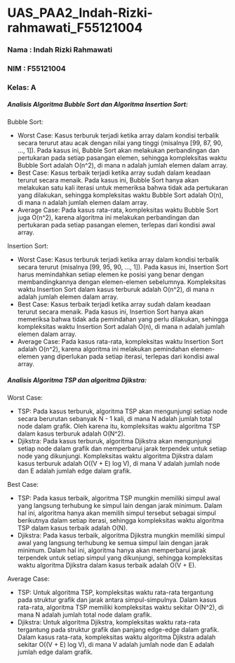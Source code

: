 # UAS_PAA2_Indah-Rizki-rahmawati_F55121004
<h3>Nama : Indah Rizki Rahmawati</h3>
<h3>NIM  : F55121004</h3>
<h3>Kelas: A</h3>

<h5>Analisis Algoritma Bubble Sort dan Algoritma Insertion Sort:</h5>
Bubble Sort:

- Worst Case: Kasus terburuk terjadi ketika array dalam kondisi terbalik secara terurut atau acak dengan nilai yang tinggi (misalnya [99, 87, 90, ..., 1]). Pada kasus ini, Bubble Sort akan melakukan perbandingan dan pertukaran pada setiap pasangan elemen, sehingga kompleksitas waktu Bubble Sort adalah O(n^2), di mana n adalah jumlah elemen dalam array.
- Best Case: Kasus terbaik terjadi ketika array sudah dalam keadaan terurut secara menaik. Pada kasus ini, Bubble Sort hanya akan melakukan satu kali iterasi untuk memeriksa bahwa tidak ada pertukaran yang dilakukan, sehingga kompleksitas waktu Bubble Sort adalah O(n), di mana n adalah jumlah elemen dalam array.
- Average Case: Pada kasus rata-rata, kompleksitas waktu Bubble Sort juga O(n^2), karena algoritma ini melakukan perbandingan dan pertukaran pada setiap pasangan elemen, terlepas dari kondisi awal array.

Insertion Sort:

- Worst Case: Kasus terburuk terjadi ketika array dalam kondisi terbalik secara terurut (misalnya [99, 95, 90, ..., 1]). Pada kasus ini, Insertion Sort harus memindahkan setiap elemen ke posisi yang benar dengan membandingkannya dengan elemen-elemen sebelumnya. Kompleksitas waktu Insertion Sort dalam kasus terburuk adalah O(n^2), di mana n adalah jumlah elemen dalam array.
- Best Case: Kasus terbaik terjadi ketika array sudah dalam keadaan terurut secara menaik. Pada kasus ini, Insertion Sort hanya akan memeriksa bahwa tidak ada pemindahan yang perlu dilakukan, sehingga kompleksitas waktu Insertion Sort adalah O(n), di mana n adalah jumlah elemen dalam array.
- Average Case: Pada kasus rata-rata, kompleksitas waktu Insertion Sort adalah O(n^2), karena algoritma ini melakukan pemindahan elemen-elemen yang diperlukan pada setiap iterasi, terlepas dari kondisi awal array.

<h5>Analisis Algoritma TSP dan algoritma Djikstra:</h5>
Worst Case:

- TSP: Pada kasus terburuk, algoritma TSP akan mengunjungi setiap node secara berurutan sebanyak N - 1 kali, di mana N adalah jumlah total node dalam grafik. Oleh karena itu, kompleksitas waktu algoritma TSP dalam kasus terburuk adalah O(N^2).
- Djikstra: Pada kasus terburuk, algoritma Djikstra akan mengunjungi setiap node dalam grafik dan memperbarui jarak terpendek untuk setiap node yang dikunjungi. Kompleksitas waktu algoritma Djikstra dalam kasus terburuk adalah O((V + E) log V), di mana V adalah jumlah node dan E adalah jumlah edge dalam grafik.

Best Case:

- TSP: Pada kasus terbaik, algoritma TSP mungkin memiliki simpul awal yang langsung terhubung ke simpul lain dengan jarak minimum. Dalam hal ini, algoritma hanya akan memilih simpul tersebut sebagai simpul berikutnya dalam setiap iterasi, sehingga kompleksitas waktu algoritma TSP dalam kasus terbaik adalah O(N).
- Djikstra: Pada kasus terbaik, algoritma Djikstra mungkin memiliki simpul awal yang langsung terhubung ke semua simpul lain dengan jarak minimum. Dalam hal ini, algoritma hanya akan memperbarui jarak terpendek untuk setiap simpul yang dikunjungi, sehingga kompleksitas waktu algoritma Djikstra dalam kasus terbaik adalah O(V + E).

Average Case:

- TSP: Untuk algoritma TSP, kompleksitas waktu rata-rata tergantung pada struktur grafik dan jarak antara simpul-simpulnya. Dalam kasus rata-rata, algoritma TSP memiliki kompleksitas waktu sekitar O(N^2), di mana N adalah jumlah total node dalam grafik.
- Djikstra: Untuk algoritma Djikstra, kompleksitas waktu rata-rata tergantung pada struktur grafik dan panjang edge-edge dalam grafik. Dalam kasus rata-rata, kompleksitas waktu algoritma Djikstra adalah sekitar O((V + E) log V), di mana V adalah jumlah node dan E adalah jumlah edge dalam grafik.
 

